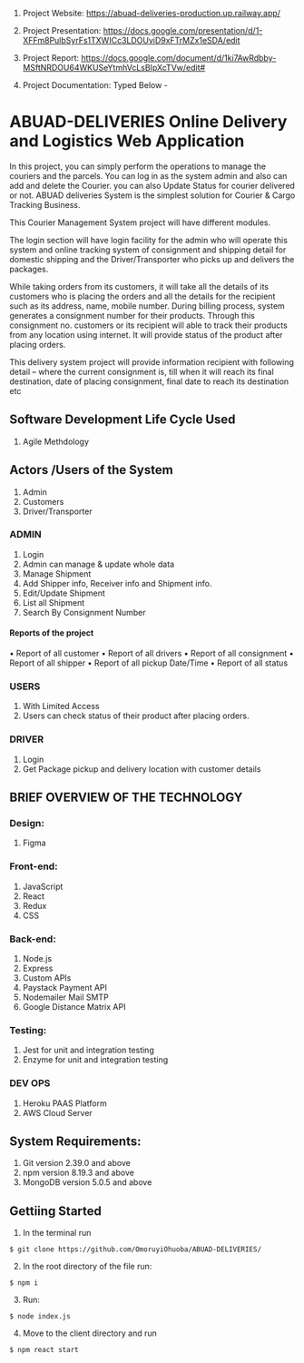 1. Project Website: https://abuad-deliveries-production.up.railway.app/

2. Project Presentation: https://docs.google.com/presentation/d/1-XFFm8PulbSyrFs1TXWICc3LDOUviD9xFTrMZx1eSDA/edit

3. Project Report: https://docs.google.com/document/d/1ki7AwRdbby-MSftNRDOU64WKUSeYtmhVcLsBIpXcTVw/edit#

4. Project Documentation: Typed Below -

# ABUAD-DELIVERIES Online Delivery and Logistics Web Application

In this project, you can simply perform the operations to manage the couriers and the parcels. You can log in as the system admin and also can add and delete the Courier. you can also Update Status for courier delivered or not.
ABUAD deliveries System is the simplest solution for Courier & Cargo Tracking Business.

This Courier Management System project will have different modules.

The login section will have login facility for the admin who will operate this system and online tracking system of consignment and shipping detail for domestic shipping and the Driver/Transporter who picks up and delivers the packages.

While taking orders from its customers, it will take all the details of its customers who is placing the orders and all the details for the recipient such as its address, name, mobile number.
During billing process, system generates a consignment number for their products. Through this consignment no. customers or its recipient will able to track their products from any location using internet.
It will provide status of the product after placing orders.

This delivery system project will provide information recipient with following detail – where the current consignment is, till when it will reach its final destination, date of placing consignment, final date to reach its destination etc

## Software Development Life Cycle Used
1. Agile Methdology

## Actors /Users of the System
1. Admin
2. Customers
3. Driver/Transporter

### ADMIN
1. Login
2. Admin can manage & update whole data
3. Manage Shipment
4. Add Shipper info, Receiver info and Shipment info.
5. Edit/Update Shipment
6. List all Shipment
7. Search By Consignment Number

#### Reports of the project
•	Report of all customer
•	Report of all drivers
•	Report of all consignment
•	Report of all shipper
•	Report of all pickup Date/Time
•	Report of all status

### USERS
1.	With Limited Access
2.	Users can check status of their product after placing orders.

### DRIVER
1.	Login
2.	Get Package pickup and delivery location with customer details

## BRIEF OVERVIEW OF THE TECHNOLOGY

### Design:
1. Figma

### Front-end: 
1. JavaScript
2. React
3. Redux
4. CSS

### Back-end: 
1. Node.js
2. Express
3. Custom APIs
4. Paystack Payment API
5. Nodemailer Mail SMTP
6. Google Distance Matrix API

### Testing:
1. Jest for unit and integration testing
2. Enzyme for unit and integration testing

### DEV OPS
1. Heroku PAAS Platform
2. AWS Cloud Server 

## System Requirements:
1. Git version 2.39.0 and above
2. npm version 8.19.3 and above
3. MongoDB version 5.0.5 and above



## Gettiing Started
1. In the terminal run

```$ git clone https://github.com/OmoruyiOhuoba/ABUAD-DELIVERIES/```

2. In the root directory of the file run:

```$ npm i```

3. Run:

```$ node index.js```

4. Move to the client directory and run

```$ npm react start```


